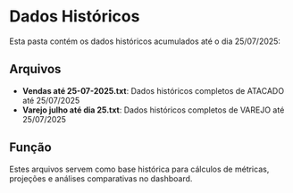 # Dados Históricos

Esta pasta contém os dados históricos acumulados até o dia 25/07/2025:

## Arquivos
- **Vendas até 25-07-2025.txt**: Dados históricos completos de ATACADO até 25/07/2025
- **Varejo julho até dia 25.txt**: Dados históricos completos de VAREJO até 25/07/2025

## Função
Estes arquivos servem como base histórica para cálculos de métricas, projeções e análises comparativas no dashboard. 